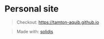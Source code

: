 # Personal site

> Checkout: https://tamton-aquib.github.io

> Made with: [solidjs](https://www.solidjs.com/)
